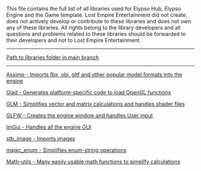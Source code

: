 This file contains the full list of all libraries used for Elypso Hub, Elypso Engine and the Game template. Lost Empire Entertainment did not create, does not actively develop or contribute to these libraries and does not own any of these libraries. All rights belong to the library developers and all questions and problems related to these libraries should be forwarded to their developers and not to Lost Empire Entertainment.

---

[Path to libraries folder in main branch](https://github.com/Lost-Empire-Entertainment/Elypso-engine/tree/main/_external_shared)

---

[Assimp - Imports fbx, obj, gltf and other popular model formats into the engine](https://github.com/assimp/assimp)

[Glad - Generates platform-specific code to load OpenGL functions](https://glad.dav1d.de/)

[GLM - Simplifies vector and matrix calculations and handles shader files](https://github.com/g-truc/glm)

[GLFW - Creates the engine window and handles User input](https://github.com/glfw/glfw)

[ImGui - Handles all the engine GUI]()

[stb_image - Imports images](https://github.com/nothings/stb/blob/master/stb_image.h)

[magic_enum - Simplifies enum-string operations](https://github.com/Neargye/magic_enum)

[Math-utils - Many easily usable math functions to simplify calculations](https://github.com/lost-empire-entertainment/Math-utils)
